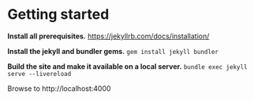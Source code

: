 # Getting started

**Install all prerequisites.**
https://jekyllrb.com/docs/installation/

**Install the jekyll and bundler gems.**
`gem install jekyll bundler`

**Build the site and make it available on a local server.**
`bundle exec jekyll serve --livereload`

Browse to http://localhost:4000
